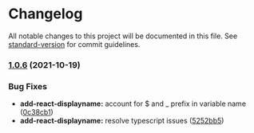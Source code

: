 # Changelog

All notable changes to this project will be documented in this file. See [standard-version](https://github.com/conventional-changelog/standard-version) for commit guidelines.

### [1.0.6](https://github.com/alloc/wana/compare/v0.13.19...v1.0.6) (2021-10-19)


### Bug Fixes

* **add-react-displayname:** account for $ and _ prefix in variable name ([0c38cb1](https://github.com/alloc/wana/commit/0c38cb1024f3ccef996e9988b90ae5141c4815ae))
* **add-react-displayname:** resolve typescript issues ([5252bb5](https://github.com/alloc/wana/commit/5252bb5ed1619aa75229074e0b94f5e9a2ba2c16))
